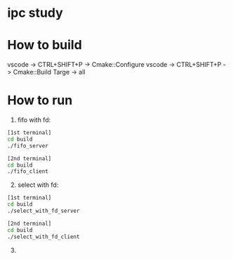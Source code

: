 # ipc study

# How to build

vscode -> CTRL+SHIFT+P -> Cmake::Configure
vscode -> CTRL+SHIFT+P -> Cmake::Build Targe -> all

# How to run

1. fifo with fd:
```bash
[1st terminal]
cd build
./fifo_server

[2nd terminal]
cd build
./fifo_client
```

2. select with fd:
```bash
[1st terminal]
cd build
./select_with_fd_server

[2nd terminal]
cd build
./select_with_fd_client
```

3. 